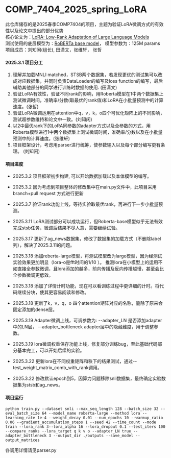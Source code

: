 # COMP_7404_2025_spring_LoRA
此仓库储存的是2025春季COMP7404的项目，主题为验证LoRA微调方式的有效性以及论文中提出的部分优势       
核心论文为：[LoRA: Low-Rank Adaptation of Large Language Models](https://arxiv.org/abs/2106.09685)        
测试使用的底层模型为：[RoBERTa base model](https://huggingface.co/FacebookAI/roberta-base)， 模型参数为：125M params       
项目成员：刘知闲(组长), 田潇文，张维轩， 张哲      
#### 2025.3.1  项目分工
1. 理解并加载MNLI matched，STSB两个数据集，若发现更优的测试集可以改成对应数据集，并同时负责DataLoader的编写及loss function的编写，最后辅助其他部分的同学进行训练时数据的使用. (田潇文)
2. 验证LoRA有效性，验证不同rank的影响，用Roberta模型在1中两个数据集上测试微调时间，准确率/分数(取最优的rank值)和LoRA在小批量预测中的计算速度。(张哲)
3. 验证LoRA微调运用在attention中q，v，k，o四个可优化矩阵上的不同影响，测试超参数维持和论文中一致。(刘知闲) 
4. 以2中最优rank下的LoRA同参数的adapter方式以及全参数的方式，用Roberta模型进行1中两个数据集上测试微调时间，准确率/分数以及在小批量预测中的计算速度。(张维轩)
5. 项目框架设计，考虑用parser进行统筹，使参数输入以及每个部分编写更有条理。 (刘知闲)

#### 项目进度
* 2025.3.2 项目框架初步构建, 可以开始数据加载以及本体模型的编写。
* 2025.3.2 因为考虑到项目整体的修改集中在main.py文件中，此项目采用branch+pull request 方式进行更新

* 2025.3.7 验证rank功能上线，等待实验取最优rank，再进行下一步小批量预测。

* 2025.3.11 LoRA测试部分可以成功运行，但Roberta-base模型似乎无法有效完成stsb任务，微调后结果不尽人意，需要继续试验。

* 2025.3.17 更新了ag_news数据集，修改了数据集的加载方式（不删除label列），解决了2025.3.11的问题。

* 2025.3.18 添加reberta-large模型，将测试模型改为large模型，因为经测试实验效果更加明显（lora-o是fft时间的1/10 ）。 推测lora在小模型上的运用不如直接全参数微调，且lora添加的越多，前向传播及反向传播越慢，甚至会比全参数微调更低效。
* 2025.3.18 添加了详情计时功能，现在可以看训练过程中更详细的计时。将代码继续分块，使其更容易阅读和修改。
* 2025.3.18 更新了k，v，q，o 四个attention矩阵对应的名称，删除了原来会固定添加的dense层。

* 2025.3.19 Adapter微调上线，可调参数为: --adapter_LN 是否添加adapter中的LN层， --adapter_bottleneck adapter层中的隐藏维度，用于调整参数。
* 2025.3.19 lora微调权重保存功能上线，修复部分训练bug，至此基础代码部分基本完工，可以开始后续的实验。

* 2025.3.22 更新lora在不同权重矩阵和秩下的结果测试，通过--test_weight_matrix_comb_with_rank调用。
* 2025.3.22 修改默认epoch到5，因算力问题移除snli数据集，最终确定实验数据集为stsb和ag_news。

#### 项目运行
```
python train.py --dataset snli --max_seq_length 128 --batch_size 32 --eval_batch_size 64 --model_name roberta-large --method lora --learning_rate 1e-4 --weight_decay 0.01 --num_epochs 10 --warmup_ratio 0.06 --gradient_accumulation_steps 1 --seed 42 --time_count --mode train --lora_rank 3--lora_alpha 16 --lora_dropout 0.1 --test_iters 100 --compare_ranks --lora_target q k v o --adapter_LN true --adapter_bottleneck 3 --output_dir ./outputs --save_model --output_matrices
```
各调用详情请见parser.py
